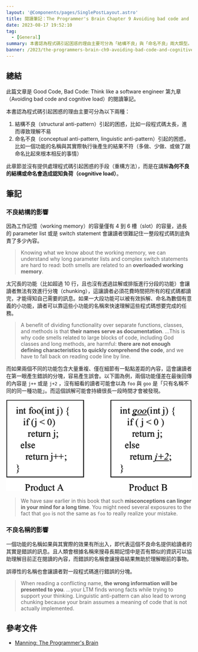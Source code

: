 ```yaml
---
layout: '@Components/pages/SinglePostLayout.astro'
title: 閱讀筆記：The Programmer's Brain Chapter 9 Avoiding bad code and cognitive load -- Two frameworks
date: 2023-08-17 19:52:10
tag:
  - [General]
summary: 本書認為程式碼引起困惑的理由主要可分為「結構不良」與「命名不良」兩大類型。
banner: /2023/the-programmers-brain-ch9-avoiding-bad-code-and-cognitive-load/jamie-street-Zqy-x7K5Qcg-unsplash.jpg
---
```


## 總結

此篇文章是 Good Code, Bad Code: Think like a software engineer 第九章（Avoiding bad code and cognitive load）的閱讀筆記。

本書認為程式碼引起困惑的理由主要可分為以下兩種：

1. 結構不良（structural anti-pattern）引起的困惑，比如一段程式碼太長，進而導致理解不易
2. 命名不良（conceptual anti-pattern, linguistic anti-pattern）引起的困惑，比如一個功能的名稱與其實際執行後產生的結果不符（多做、少做、或做了跟命名比起來根本相反的事情）

此章節並沒有提供處理程式碼引起困惑的手段（重構方法），而是在講解**為何不良的結構或命名會造成認知負荷（cognitive load）**。

## 筆記

### 不良結構的影響

因為工作記憶（working memory）的容量僅有 4 到 6 槽（slot）的容量，過長的 parameter list 或是 switch statement 會讓讀者很難記住一整段程式碼到底負責了多少內容。

> Knowing what we know about the working memory, we can understand why long parameter lists and complex switch statements are hard to read: both smells are related to an **overloaded working memory**.

太冗長的功能（比如超過 10 行，且也沒有透過註解或排版進行分段的功能）會讓讀者無法有效進行分塊（chunking），這讓讀者必須花費時間把所有的程式碼都讀完，才能得知自己需要的訊息。如果一大段功能可以被有效拆解、命名為數個有意義的小功能，讀者可以靠這些小功能的名稱來快速理解這些程式碼想要完成的任務。

> A benefit of dividing functionality over separate functions, classes, and methods is that **their names serve as documentation**. ...This is why code smells related to large blocks of code, including God classes and long methods, are harmful: **there are not enough defining characteristics to quickly comprehend the code**, and we have to fall back on reading code line by line.

而如果兩個不同的功能包含大量重複、僅在細節有一點點差距的內容，這會讓讀者在第一眼產生錯誤的分塊，容易產生誤會。以下圖為例，兩個功能僅差在最後回傳的內容是 `j++` 或是 `j+2` ，沒有細看的讀者可能會以為 `foo` 與 `goo` 是「只有名稱不同的同一種功能」。而這個誤解可能會持續很長一段時間才會被發現。

![code clone](/2023/the-programmers-brain-ch9-avoiding-bad-code-and-cognitive-load/figure_9-2.png)

> We have saw earlier in this book that such **misconceptions can linger in your mind for a long time**. You might need several exposures to the fact that `goo` is not the same as `foo` to really realize your mistake.

### 不良名稱的影響

一個功能的名稱如果與其實際的效果有所出入，即代表這個不良命名提供給讀者的其實是錯誤的訊息。且人類會根據名稱來搜尋長期記憶中是否有類似的資訊可以協助理解目前正在閱讀的內容，而錯誤的名稱會讓搜尋結果無助於理解眼前的事物。

誤導性的名稱也會讓讀者對一段程式碼進行錯誤的分塊。

> When reading a conflicting name, **the wrong information will be presented to you**. ...your LTM finds wrong facts while trying to support your thinking. Linguistic anti-pattern can also lead to wrong chunking because your brain assumes a meaning of code that is not actually implemented.

## 參考文件

- [Manning: The Programmer's Brain](https://www.manning.com/books/the-programmers-brain)

